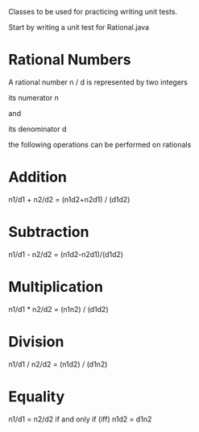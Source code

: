 Classes to be used for practicing writing unit tests.

Start by writing a unit test for Rational.java

Rational Numbers
================

A rational number n / d is represented by two integers

its numerator n

and

its denominator d

the following operations can be performed on rationals

Addition
========

n1/d1 + n2/d2 = (n1d2+n2d1) / (d1d2)

Subtraction
===========

n1/d1 - n2/d2 = (n1d2-n2d1)/(d1d2)

Multiplication
==============

n1/d1 * n2/d2 = (n1n2) / (d1d2)

Division
========

n1/d1 / n2/d2 = (n1d2) / (d1n2)

Equality
========

n1/d1 = n2/d2 if and only if (iff)  n1d2 = d1n2
